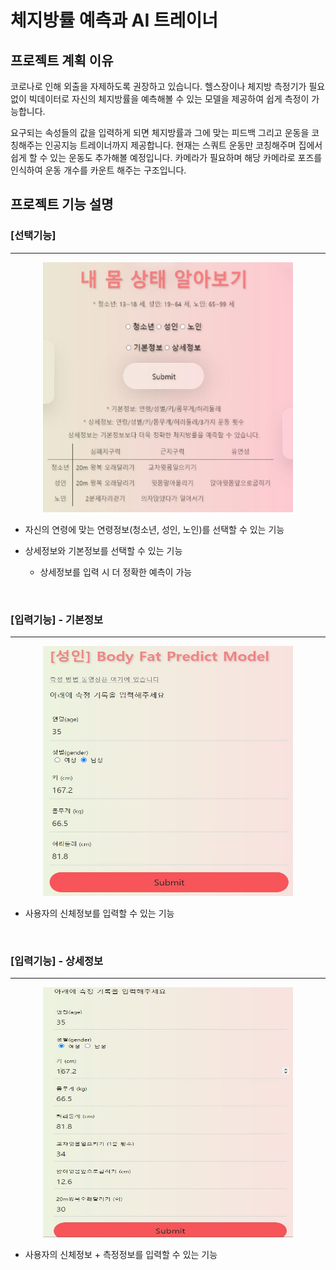 # 체지방률 예측과 AI 트레이너
## 프로젝트 계획 이유
코로나로 인해 외출을 자제하도록 권장하고 있습니다. 헬스장이나 체지방 측정기가 필요 없이 빅데이터로 자신의 체지방률을 예측해볼 수 있는 모델을 제공하여 쉽게 측정이 가능합니다.

 요구되는 속성들의 값을 입력하게 되면 체지방률과 그에 맞는 피드백 그리고 운동을 코칭해주는 인공지능 트레이너까지 제공합니다. 현재는 스쿼트 운동만 코칭해주며 집에서 쉽게 할 수 있는 운동도 추가해볼 예정입니다. 카메라가 필요하며 해당 카메라로 포즈를 인식하여 운동 개수를 카운트 해주는 구조입니다.

 ## 프로젝트 기능 설명
### [선택기능]
<hr/>
<p align="center"> <img src="img/body_1.JPG" width="400px" height="400px"></img> </p>

- 자신의 연령에 맞는 연령정보(청소년, 성인, 노인)를 선택할 수 있는 기능

- 상세정보와 기본정보를 선택할 수 있는 기능
  - 상세정보를 입력 시 더 정확한 예측이 가능

<br/>

### [입력기능] - 기본정보
<hr/>
<p align="center"> <img src="img/body_2.JPG" width="400px" height="400px"></img> </p>

- 사용자의 신체정보를 입력할 수 있는 기능

<br/>

### [입력기능] - 상세정보
<hr/>
<p align="center"> <img src="img/body_3.JPG" width="400px" height="400px"></img> </p>

- 사용자의 신체정보 + 측정정보를 입력할 수 있는 기능

<br/>



 
 
